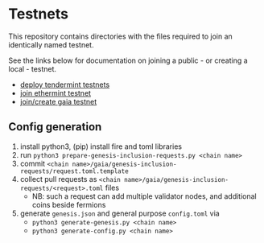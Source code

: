 # Testnets

This repository contains directories with the files required to join an identically named testnet.

See the links below for documentation on joining a public - or creating a local - testnet.

* [deploy tendermint testnets](http://tendermint.readthedocs.io/en/master/deploy-testnets.html)
* [join ethermint testnet](http://ethermint.readthedocs.io/en/develop/testnets/venus.html)
* [join/create gaia testnet](http://cosmos-sdk.readthedocs.io/en/develop/staking/intro.html)

## Config generation

1. install python3, (pip) install fire and toml libraries
1. run `python3 prepare-genesis-inclusion-requests.py <chain name>`
1. commit `<chain name>/gaia/genesis-inclusion-requests/request.toml.template`
1. collect pull requests as `<chain name>/gaia/genesis-inclusion-requests/<request>.toml` files
   * NB: such a request can add multiple validator nodes, and additional coins beside fermions
1. generate `genesis.json` and general purpose `config.toml` via
   * `python3 generate-genesis.py <chain name>`
   * `python3 generate-config.py <chain name>`
